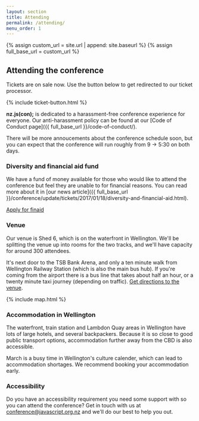 ```yaml
---
layout: section
title: Attending
permalink: /attending/
menu_order: 1
---
```


{% assign custom_url = site.url | append: site.baseurl %}
{% assign full_base_url = custom_url %}

## Attending the conference
Tickets are on sale now. Use the button below to get redirected to our ticket processor.

{% include ticket-button.html %}

__nz.js(con);__ is dedicated to a harassment-free conference experience for everyone. Our anti-harassment policy can be found at our [Code of Conduct page]({{ full_base_url }}/code-of-conduct/).

There will be more annoucements about the conference schedule soon, but you can expect that the conference will run roughly from 9 -> 5:30 on both days.

### Diversity and financial aid fund

We have a fund of money available for those who would like to attend the conference but feel they are unable to for financial reasons. You can read more about it in [our news article]({{ full_base_url }}/conference/update/tickets/2017/01/18/diversity-and-financial-aid.html).

<a href='https://goo.gl/forms/ogpODH0sNcrZ4QbN2' class='btn btn-primary'>Apply for finaid</a>



### Venue

Our venue is Shed 6, which is on the waterfront in Wellington. We'll be splitting the venue up into rooms for the two tracks, and we'll have capacity for around 300 attendees.

<!--break-->
It's next door to the TSB Bank Arena, and only a ten minute walk from Wellington Railway Station (which is also the main bus hub). If you're coming from the airport there is a bus line that takes about half an hour, or a twenty minute taxi journey (depending on traffic). [Get directions to the venue](https://www.google.com/maps/dir//Shed+6+Queens+Wharf,+Wellington+6140,+New+Zealand/@-41.2864242,174.7762345,16z/data=!4m15!1m6!3m5!1s0x0:0x5b58f88289e01f90!2sShed+6!8m2!3d-41.285877!4d174.7793088!4m7!1m0!1m5!1m1!1s0x6d38afd39d4fe999:0x5b58f88289e01f90!2m2!1d174.7793088!2d-41.2858772?hl=en-US).

{% include map.html %}

### Accommodation in Wellington

The waterfront, train station and Lambdon Quay areas in Wellington have lots of large hotels, and several backpackers. Because it is so close to good public transport options, accommodation further away from the CBD is also accessible.

March is a busy time in Wellington's culture calender, which can lead to accommodation shortages. We recommend booking your accommodation early.

### Accessibility

Do you have an accessibility requirement you need some support with so you can attend the conference? Get in touch with us at [conference@javascript.org.nz](conference@javascript.org.nz) and we'll do our best to help you out.
